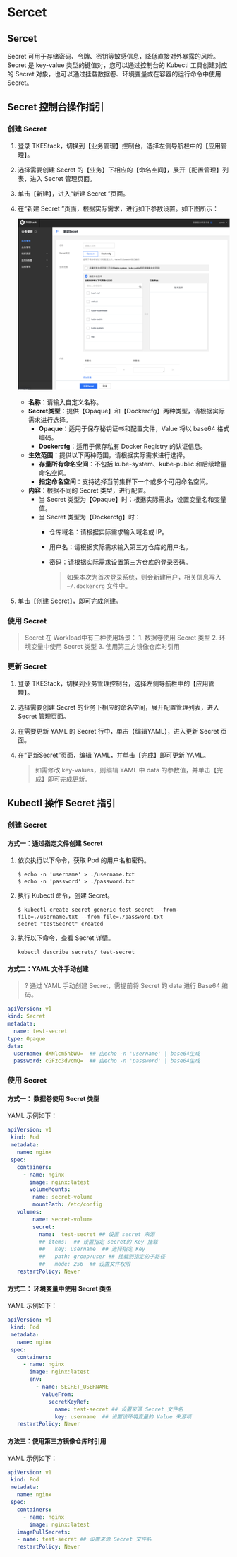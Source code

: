 # Sercet

## Sercet

Secret 可用于存储密码、令牌、密钥等敏感信息，降低直接对外暴露的风险。Secret 是 key-value 类型的键值对，您可以通过控制台的 Kubectl 工具创建对应的 Secret 对象，也可以通过挂载数据卷、环境变量或在容器的运行命令中使用 Secret。

## Secret 控制台操作指引

### 创建 Secret

1. 登录 TKEStack，切换到【业务管理】控制台，选择左侧导航栏中的【应用管理】。
2. 选择需要创建 Secret 的【业务】下相应的【命名空间】，展开【配置管理】列表，进入 Secret 管理页面。
3. 单击【新建】，进入“新建 Secret ”页面。
4. 在“新建 Secret ”页面，根据实际需求，进行如下参数设置。如下图所示：

   ![](../../../../.gitbook/assets/secret.png)

   * **名称**：请输入自定义名称。
   * **Secret类型**：提供【Opaque】和【Dockercfg】两种类型，请根据实际需求进行选择。
     * **Opaque**：适用于保存秘钥证书和配置文件，Value 将以 base64 格式编码。
     * **Dockercfg**：适用于保存私有 Docker Registry 的认证信息。
   * **生效范围**：提供以下两种范围，请根据实际需求进行选择。
     * **存量所有命名空间**：不包括 kube-system、kube-public 和后续增量命名空间。
     * **指定命名空间**：支持选择当前集群下一个或多个可用命名空间。 
   * **内容**：根据不同的 Secret 类型，进行配置。
     * 当 Secret 类型为【Opaque】时：根据实际需求，设置变量名和变量值。
     * 当 Secret 类型为【Dockercfg】时：
       * 仓库域名：请根据实际需求输入域名或 IP。
       * 用户名：请根据实际需求输入第三方仓库的用户名。
       * 密码：请根据实际需求设置第三方仓库的登录密码。

         > 如果本次为首次登录系统，则会新建用户，相关信息写入 `~/.dockercrg` 文件中。

5. 单击【创建 Secret】，即可完成创建。

### 使用 Secret

> Secret 在 Workload中有三种使用场景： 1. 数据卷使用 Secret 类型 2. 环境变量中使用 Secret 类型 3. 使用第三方镜像仓库时引用

### 更新 Secret

1. 登录 TKEStack，切换到业务管理控制台，选择左侧导航栏中的【应用管理】。
2. 选择需要创建 Secret 的业务下相应的命名空间，展开配置管理列表，进入 Secret 管理页面。
3. 在需要更新 YAML 的 Secret 行中，单击【编辑YAML】，进入更新 Secret 页面。
4. 在“更新Secret”页面，编辑 YAML，并单击【完成】即可更新 YAML。

   > 如需修改 key-values，则编辑 YAML 中 data 的参数值，并单击【完成】即可完成更新。

## Kubectl 操作 Secret 指引

### 创建 Secret

#### 方式一：通过指定文件创建 Secret

1. 依次执行以下命令，获取 Pod 的用户名和密码。

   ```text
   $ echo -n 'username' > ./username.txt
   $ echo -n 'password' > ./password.txt
   ```

2. 执行 Kubectl 命令，创建 Secret。

   ```text
   $ kubectl create secret generic test-secret --from-file=./username.txt --from-file=./password.txt
   secret "testSecret" created
   ```

3. 执行以下命令，查看 Secret 详情。

   ```text
   kubectl describe secrets/ test-secret
   ```

#### 方式二：YAML 文件手动创建

> ? 通过 YAML 手动创建 Secret，需提前将 Secret 的 data 进行 Base64 编码。

```yaml
apiVersion: v1
kind: Secret
metadata:
  name: test-secret
type: Opaque
data:
  username: dXNlcm5hbWU=  ## 由echo -n 'username' | base64生成
  password: cGFzc3dvcmQ=  ## 由echo -n 'password' | base64生成
```

### 使用 Secret

#### 方式一： 数据卷使用 Secret 类型

YAML 示例如下：

```yaml
apiVersion: v1
 kind: Pod
 metadata:
   name: nginx
 spec:
   containers:
     - name: nginx
       image: nginx:latest
       volumeMounts:
        name: secret-volume
        mountPath: /etc/config
   volumes:
        name: secret-volume
        secret:
          name:  test-secret ## 设置 secret 来源
          ## items:  ## 设置指定 secret的 Key 挂载
          ##   key: username  ## 选择指定 Key
          ##   path: group/user ## 挂载到指定的子路径
          ##   mode: 256  ## 设置文件权限
   restartPolicy: Never
```

#### 方式二： 环境变量中使用 Secret 类型

YAML 示例如下：

```yaml
apiVersion: v1
 kind: Pod
 metadata:
   name: nginx
 spec:
   containers:
     - name: nginx
       image: nginx:latest
       env:
         - name: SECRET_USERNAME
           valueFrom:
             secretKeyRef:
               name: test-secret ## 设置来源 Secret 文件名
               key: username  ## 设置该环境变量的 Value 来源项
   restartPolicy: Never
```

#### 方法三：使用第三方镜像仓库时引用

YAML 示例如下：

```yaml
apiVersion: v1
 kind: Pod
 metadata:
   name: nginx
 spec:
   containers:
     - name: nginx
       image: nginx:latest
   imagePullSecrets:
   - name: test-secret ## 设置来源 Secret 文件名
   restartPolicy: Never
```

